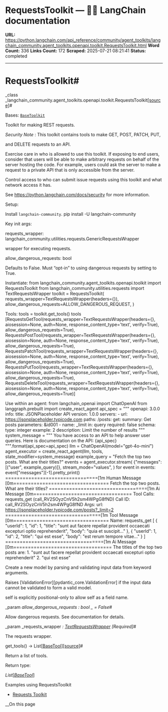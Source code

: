 # RequestsToolkit — 🦜🔗 LangChain  documentation

**URL:** https://python.langchain.com/api_reference/community/agent_toolkits/langchain_community.agent_toolkits.openapi.toolkit.RequestsToolkit.html
**Word Count:** 336
**Links Count:** 172
**Scraped:** 2025-07-21 08:21:41
**Status:** completed

---

# RequestsToolkit\#

_class _langchain\_community.agent\_toolkits.openapi.toolkit.RequestsToolkit[\[source\]](https://python.langchain.com/api_reference/_modules/langchain_community/agent_toolkits/openapi/toolkit.html#RequestsToolkit)\#     

Bases: [`BaseToolkit`](https://python.langchain.com/api_reference/core/tools/langchain_core.tools.base.BaseToolkit.html#langchain_core.tools.base.BaseToolkit "langchain_core.tools.base.BaseToolkit")

Toolkit for making REST requests.

_Security Note_ : This toolkit contains tools to make GET, POST, PATCH, PUT,     

and DELETE requests to an API.

Exercise care in who is allowed to use this toolkit. If exposing to end users, consider that users will be able to make arbitrary requests on behalf of the server hosting the code. For example, users could ask the server to make a request to a private API that is only accessible from the server.

Control access to who can submit issue requests using this toolkit and what network access it has.

See <https://python.langchain.com/docs/security> for more information.

Setup:     

Install `langchain-community`.               pip install -U langchain-community     

Key init args:     

requests\_wrapper: langchain\_community.utilities.requests.GenericRequestsWrapper     

wrapper for executing requests.

allow\_dangerous\_requests: bool     

Defaults to False. Must “opt-in” to using dangerous requests by setting to True.

Instantiate:                    from langchain_community.agent_toolkits.openapi.toolkit import RequestsToolkit     from langchain_community.utilities.requests import TextRequestsWrapper          toolkit = RequestsToolkit(         requests_wrapper=TextRequestsWrapper(headers={}),         allow_dangerous_requests=ALLOW_DANGEROUS_REQUEST,     )     

Tools:                    tools = toolkit.get_tools()     tools                    [RequestsGetTool(requests_wrapper=TextRequestsWrapper(headers={}, aiosession=None, auth=None, response_content_type='text', verify=True), allow_dangerous_requests=True),     RequestsPostTool(requests_wrapper=TextRequestsWrapper(headers={}, aiosession=None, auth=None, response_content_type='text', verify=True), allow_dangerous_requests=True),     RequestsPatchTool(requests_wrapper=TextRequestsWrapper(headers={}, aiosession=None, auth=None, response_content_type='text', verify=True), allow_dangerous_requests=True),     RequestsPutTool(requests_wrapper=TextRequestsWrapper(headers={}, aiosession=None, auth=None, response_content_type='text', verify=True), allow_dangerous_requests=True),     RequestsDeleteTool(requests_wrapper=TextRequestsWrapper(headers={}, aiosession=None, auth=None, response_content_type='text', verify=True), allow_dangerous_requests=True)]     

Use within an agent:                    from langchain_openai import ChatOpenAI     from langgraph.prebuilt import create_react_agent               api_spec = """     openapi: 3.0.0     info:       title: JSONPlaceholder API       version: 1.0.0     servers:       - url: https://jsonplaceholder.typicode.com     paths:       /posts:         get:           summary: Get posts           parameters: &id001             - name: _limit               in: query               required: false               schema:                 type: integer               example: 2               description: Limit the number of results     """          system_message = """     You have access to an API to help answer user queries.     Here is documentation on the API:     {api_spec}     """.format(api_spec=api_spec)          llm = ChatOpenAI(model="gpt-4o-mini")     agent_executor = create_react_agent(llm, tools, state_modifier=system_message)          example_query = "Fetch the top two posts. What are their titles?"          events = agent_executor.stream(         {"messages": [("user", example_query)]},         stream_mode="values",     )     for event in events:         event["messages"][-1].pretty_print()                     ================================[1m Human Message [0m=================================          Fetch the top two posts. What are their titles?     ==================================[1m Ai Message [0m==================================     Tool Calls:     requests_get (call_RV2SOyzCnV5h2sm4WPgG8fND)     Call ID: call_RV2SOyzCnV5h2sm4WPgG8fND     Args:         url: https://jsonplaceholder.typicode.com/posts?_limit=2     =================================[1m Tool Message [0m=================================     Name: requests_get          [     {         "userId": 1,         "id": 1,         "title": "sunt aut facere repellat provident occaecati excepturi optio reprehenderit",         "body": "quia et suscipit..."     },     {         "userId": 1,         "id": 2,         "title": "qui est esse",         "body": "est rerum tempore vitae..."     }     ]     ==================================[1m Ai Message [0m==================================          The titles of the top two posts are:     1. "sunt aut facere repellat provident occaecati excepturi optio reprehenderit"     2. "qui est esse"     

Create a new model by parsing and validating input data from keyword arguments.

Raises \[ValidationError\]\[pydantic\_core.ValidationError\] if the input data cannot be validated to form a valid model.

self is explicitly positional-only to allow self as a field name.

_param _allow\_dangerous\_requests _: bool_ _ = False_\#     

Allow dangerous requests. See documentation for details.

_param _requests\_wrapper _: [TextRequestsWrapper](https://python.langchain.com/api_reference/community/utilities/langchain_community.utilities.requests.TextRequestsWrapper.html#langchain_community.utilities.requests.TextRequestsWrapper "langchain_community.utilities.requests.TextRequestsWrapper")_ _\[Required\]_\#     

The requests wrapper.

get\_tools\(\) → List\[[BaseTool](https://python.langchain.com/api_reference/core/tools/langchain_core.tools.base.BaseTool.html#langchain_core.tools.base.BaseTool "langchain_core.tools.base.BaseTool")\][\[source\]](https://python.langchain.com/api_reference/_modules/langchain_community/agent_toolkits/openapi/toolkit.html#RequestsToolkit.get_tools)\#     

Return a list of tools.

Return type:     

_List_\[[_BaseTool_](https://python.langchain.com/api_reference/core/tools/langchain_core.tools.base.BaseTool.html#langchain_core.tools.base.BaseTool "langchain_core.tools.base.BaseTool")\]

Examples using RequestsToolkit

  * [Requests Toolkit](https://python.langchain.com/docs/integrations/tools/requests/)

__On this page